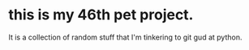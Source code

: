 # this is my 46th pet project. 

It is a collection of random stuff that I'm tinkering to git gud at python.